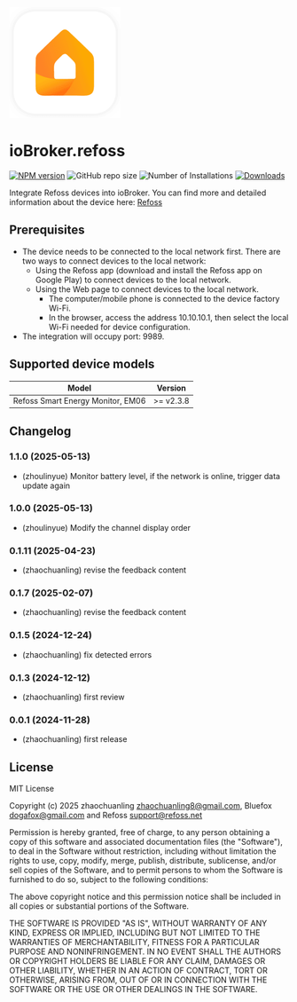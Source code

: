 ![Logo](admin/refoss.png)

# ioBroker.refoss

[![NPM version](https://img.shields.io/npm/v/iobroker.refoss.svg)](https://www.npmjs.com/package/iobroker.refoss)
![GitHub repo size](https://img.shields.io/github/repo-size/Refoss/ioBroker.refoss?logo=github&style=flat-square)
![Number of Installations](https://iobroker.live/badges/refoss-installed.svg)
[![Downloads](https://img.shields.io/npm/dm/iobroker.refoss.svg)](https://www.npmjs.com/package/iobroker.refoss)

Integrate Refoss devices into ioBroker.
You can find more and detailed information about the device here: [Refoss](https://www.amazon.de/dp/B0D3PY4RVZ)

## Prerequisites

- The device needs to be connected to the local network first. There are two ways to connect devices to the local network:
    - Using the Refoss app (download and install the Refoss app on Google Play) to connect devices to the local network.
    - Using the Web page to connect devices to the local network.
        - The computer/mobile phone is connected to the device factory Wi-Fi.
        - In the browser, access the address 10.10.10.1, then select the local Wi-Fi needed for device configuration.
- The integration will occupy port: 9989.

## Supported device models

| Model                             | Version   |
| --------------------------------- | --------- |
| Refoss Smart Energy Monitor, EM06 | >= v2.3.8 |

## Changelog
### 1.1.0 (2025-05-13)

- (zhoulinyue) Monitor battery level, if the network is online, trigger data update again

### 1.0.0 (2025-05-13)

- (zhoulinyue) Modify the channel display order

### 0.1.11 (2025-04-23)

- (zhaochuanling) revise the feedback content

### 0.1.7 (2025-02-07)

- (zhaochuanling) revise the feedback content

### 0.1.5 (2024-12-24)

- (zhaochuanling) fix detected errors

### 0.1.3 (2024-12-12)

- (zhaochuanling) first review

### 0.0.1 (2024-11-28)

- (zhaochuanling) first release

## License

MIT License

Copyright (c) 2025 zhaochuanling zhaochuanling8@gmail.com,
Bluefox dogafox@gmail.com and
Refoss support@refoss.net

Permission is hereby granted, free of charge, to any person obtaining a copy
of this software and associated documentation files (the "Software"), to deal
in the Software without restriction, including without limitation the rights
to use, copy, modify, merge, publish, distribute, sublicense, and/or sell
copies of the Software, and to permit persons to whom the Software is
furnished to do so, subject to the following conditions:

The above copyright notice and this permission notice shall be included in all
copies or substantial portions of the Software.

THE SOFTWARE IS PROVIDED "AS IS", WITHOUT WARRANTY OF ANY KIND, EXPRESS OR
IMPLIED, INCLUDING BUT NOT LIMITED TO THE WARRANTIES OF MERCHANTABILITY,
FITNESS FOR A PARTICULAR PURPOSE AND NONINFRINGEMENT. IN NO EVENT SHALL THE
AUTHORS OR COPYRIGHT HOLDERS BE LIABLE FOR ANY CLAIM, DAMAGES OR OTHER
LIABILITY, WHETHER IN AN ACTION OF CONTRACT, TORT OR OTHERWISE, ARISING FROM,
OUT OF OR IN CONNECTION WITH THE SOFTWARE OR THE USE OR OTHER DEALINGS IN THE
SOFTWARE.
